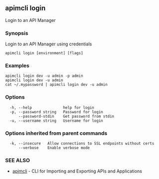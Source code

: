 ## apimcli login

Login to an API Manager

### Synopsis


Login to an API Manager using credentials

```
apimcli login [environment] [flags]
```

### Examples

```
apimcli login dev -u admin -p admin
apimcli login dev -u admin
cat ~/.mypassword | apimcli login dev -u admin
```

### Options

```
  -h, --help              help for login
  -p, --password string   Password for login
      --password-stdin    Get password from stdin
  -u, --username string   Username for login
```

### Options inherited from parent commands

```
  -k, --insecure   Allow connections to SSL endpoints without certs
      --verbose    Enable verbose mode
```

### SEE ALSO
* [apimcli](apimcli.md)	 - CLI for Importing and Exporting APIs and Applications

